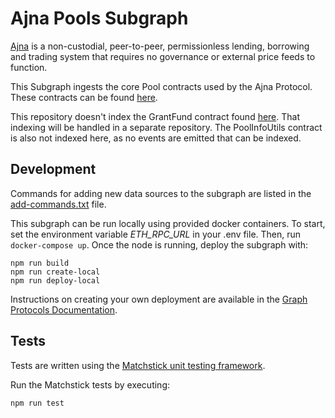 # Ajna Pools Subgraph

[Ajna](https://www.ajna.finance/) is a non-custodial, peer-to-peer, permissionless lending, borrowing and trading system that requires no governance or external price feeds to function.

This Subgraph ingests the core Pool contracts used by the Ajna Protocol. These contracts can be found [here](https://github.com/ajna-finance/contracts).

This repository doesn't index the GrantFund contract found [here](https://github.com/ajna-finance/ecosystem-coordination). That indexing will be handled in a separate repository. The PoolInfoUtils contract is also not indexed here, as no events are emitted that can be indexed.

## Development

Commands for adding new data sources to the subgraph are listed in the [add-commands.txt](./add-commands.txt) file.

This subgraph can be run locally using provided docker containers. To start, set the environment variable *ETH_RPC_URL* in your .env file. Then, run `docker-compose up`. Once the node is running, deploy the subgraph with:
```
npm run build
npm run create-local
npm run deploy-local
```

Instructions on creating your own deployment are available in the [Graph Protocols Documentation](https://thegraph.com/docs/en/cookbook/quick-start/).

## Tests

Tests are written using the [Matchstick unit testing framework](https://github.com/LimeChain/matchstick/blob/main/README.md).

Run the Matchstick tests by executing: 
```
npm run test
```

